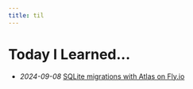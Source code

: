 ```yaml
---
title: til
---
```


# Today I Learned...

- *2024-09-08* [SQLite migrations with Atlas on Fly.io](/content/til/2024-09-08-sqlite-atlas-fly.md)
